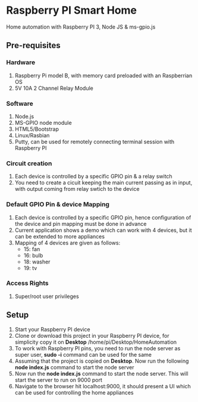 Raspberry PI Smart Home
==========
Home automation with Raspberry PI 3, Node JS & ms-gpio.js

## Pre-requisites

### Hardware
1. Raspberry Pi model B, with memory card preloaded with an Raspberrian OS
2. 5V 10A 2 Channel Relay Module

### Software
1. Node.js 
2. MS-GPIO node module
3. HTML5/Bootstrap
4. Linux/Rasbian
5. Putty, can be used for remotely connecting terminal session with Raspberry PI

### Circuit creation
1. Each device is controlled by a specific GPIO pin & a relay switch
2. You need to create a cicuit keeping the main current passing as in input, with output coming from relay swtich to the device

### Default GPIO Pin & device Mapping
1. Each device is controlled by a specific GPIO pin, hence configuration of the device and pin mapping must be done in advance
2. Current application shows a demo which can work with 4 devices, but it can be extended to more appliances
3. Mapping of 4 devices are given as follows:
   * 15: fan
   * 16: bulb
   * 18: washer
   * 19: tv
   
### Access Rights
1. Super/root user privileges

## Setup
1. Start your Raspberry PI device
2. Clone or download this project in your Raspberry PI device, for simplicity copy it on **Desktop**
   /home/pi/Desktop/HomeAutomation
3. To work with Raspberry PI pins, you need to run the node server as super user, **sudo -i** command can be used for the same
4. Assuming that the project is copied on **Desktop**. Now run the following **node index.js** command to start the node server
5. Now run the **node index.js** command to start the node server. This will start the server to run on 9000 port
6. Navigate to the browser hit localhost:9000, it should present a UI which can be used for controlling the home appliances 
